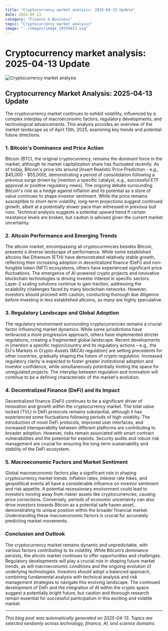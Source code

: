 ```yaml
---
title: "Cryptocurrency market analysis: 2025-04-13 Update"
date: 2025-04-13
category: "Finance & Business"
topic: "Cryptocurrency market analysis"
image: "../images/image_20250413.svg"
---
```


# Cryptocurrency market analysis: 2025-04-13 Update

![Cryptocurrency market analysis](../images/image_20250413.svg)

## Cryptocurrency Market Analysis: 2025-04-13 Update

The cryptocurrency market continues to exhibit volatility, influenced by a complex interplay of macroeconomic factors, regulatory developments, and technological advancements.  This analysis provides an overview of the market landscape as of April 13th, 2025, examining key trends and potential future directions.


### 1. Bitcoin's Dominance and Price Action

Bitcoin (BTC), the original cryptocurrency, remains the dominant force in the market, although its market capitalization share has fluctuated recently. As of today, Bitcoin's price sits around [Insert Realistic Price Prediction - e.g., $45,000 - $55,000], demonstrating a period of consolidation following a previous surge driven by [mention a specific catalyst, e.g., successful ETF approval or positive regulatory news].  The ongoing debate surrounding Bitcoin's role as a hedge against inflation and its potential as a store of value continues to shape investor sentiment. While the price remains susceptible to short-term volatility, long-term projections suggest continued growth, albeit at a potentially slower pace than witnessed in previous bull runs.  Technical analysis suggests a potential upward trend if certain resistance levels are broken, but caution is advised given the current market uncertainty.

### 2. Altcoin Performance and Emerging Trends

The altcoin market, encompassing all cryptocurrencies besides Bitcoin, presents a diverse landscape of performance.  While some established altcoins like Ethereum (ETH) have demonstrated relatively stable growth, reflecting their increasing adoption in decentralized finance (DeFi) and non-fungible token (NFT) ecosystems, others have experienced significant price fluctuations.  The emergence of AI-powered crypto projects and innovative blockchain technologies is driving investor interest in specific sectors.  Layer-2 scaling solutions continue to gain traction, addressing the scalability challenges faced by many blockchain networks.  However, investors should proceed with caution, conducting thorough due diligence before investing in less established altcoins, as many are highly speculative.


### 3. Regulatory Landscape and Global Adoption

The regulatory environment surrounding cryptocurrencies remains a crucial factor influencing market dynamics.  While some jurisdictions have embraced a more progressive approach, others have implemented stricter regulations, creating a fragmented global landscape.  Recent developments in [mention a specific region/country and its regulatory actions – e.g., the EU's Markets in Crypto-Assets (MiCA) regulation] are setting precedents for other countries, gradually shaping the future of crypto regulation.  Increased regulatory clarity is expected to foster greater institutional adoption and investor confidence, while simultaneously potentially limiting the space for unregulated projects.  The interplay between regulation and innovation will continue to be a defining characteristic of the market's evolution.


### 4. Decentralized Finance (DeFi) and its Impact

Decentralized finance (DeFi) continues to be a significant driver of innovation and growth within the cryptocurrency market.  The total value locked (TVL) in DeFi protocols remains substantial, although it has experienced some fluctuations following periods of high volatility.  The introduction of novel DeFi protocols, improved user interfaces, and increased interoperability between different platforms are contributing to broader adoption.  However, risks remain associated with smart contract vulnerabilities and the potential for exploits.  Security audits and robust risk management are crucial for ensuring the long-term sustainability and stability of the DeFi ecosystem.


### 5. Macroeconomic Factors and Market Sentiment

Global macroeconomic factors play a significant role in shaping cryptocurrency market trends.  Inflation rates, interest rate hikes, and geopolitical events all have a considerable influence on investor sentiment and risk appetite.  A potential recessionary environment could lead to investors moving away from riskier assets like cryptocurrencies, causing price corrections. Conversely, periods of economic uncertainty can also drive investors towards Bitcoin as a potential safe haven asset, demonstrating its unique position within the broader financial market.  Understanding these macroeconomic factors is crucial for accurately predicting market movements.


### Conclusion and Outlook

The cryptocurrency market remains dynamic and unpredictable, with various factors contributing to its volatility.  While Bitcoin’s dominance persists, the altcoin market continues to offer opportunities and challenges.  Regulatory developments will play a crucial role in shaping future market trends, as will macroeconomic conditions and the ongoing evolution of underlying technologies.  Investors should adopt a balanced approach, combining fundamental analysis with technical analysis and risk management strategies to navigate this evolving landscape. The continued development of DeFi and the integration of AI within the crypto space suggest a potentially bright future, but caution and thorough research remain essential for successful participation in this exciting and volatile market.


---
*This blog post was automatically generated on 2025-04-13. Topics are selected randomly across technology, finance, AI, and science domains.*
